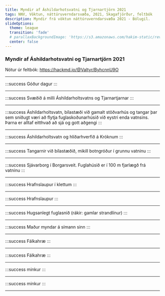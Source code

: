 ```yaml
---
title: Myndir af Áshildarhotsvatni og Tjarnartjörn 2021
tags: NNV, Vöktun, náttúruverndarsvæða, 2021, Skagafjörður, feltbók
description: Myndir frá vöktun náttúruverndarsvæða 2021 - Bólugil.
slideOptions:
  theme: league
  transition: 'fade'
  # parallaxBackgroundImage: 'https://s3.amazonaws.com/hakim-static/reveal-js/reveal-parallax-1.jpg'
  center: false
---
```


### Myndir af Áshildarhotsvatni og Tjarnartjörn 2021

<!-- Put the link to this slide here so people can follow -->
Nótur úr feltbók: https://hackmd.io/@Valtyr/ByhcnnU9O

---

<!-- .slide: data-background="https://raw.githubusercontent.com/harkanatta/ashildarholtsvatn/main/minnimyndir/IMG_3042.JPEG"data-background-size="contain" -->
<span>

:::success
Góður dagur
:::
<!-- .element: class="fragment" data-fragment-index="1" --></span>

---


<!-- .slide: data-background="https://raw.githubusercontent.com/harkanatta/ashildarholtsvatn/main/minnimyndir/DJI_0005.JPEG"data-background-size="contain" -->
<span>

:::success
Svæðið á milli Áshildarholtsvatns og Tjarnartjarnar
:::
<!-- .element: class="fragment" data-fragment-index="1" --></span>

---

<!-- .slide: data-background="https://raw.githubusercontent.com/harkanatta/ashildarholtsvatn/main/minnimyndir/DJI_0009.JPEG"data-background-size="contain" -->
<span>

:::success
Áshildarholtsvatn, bílastæði við gamalt stöðvarhús og tangar þar sem sniðugt væri að flytja fuglaskoðunarhúsið við eystri enda vatnsins. Þarna er alltaf eitthvað að sjá og gott aðgengi
:::
<!-- .element: class="fragment" data-fragment-index="1" --></span>

---

<!-- .slide: data-background="https://raw.githubusercontent.com/harkanatta/ashildarholtsvatn/main/minnimyndir/DJI_0011.JPEG"data-background-size="contain" -->
<span>

:::success
Áshildarholtsvatn og hlíðarhverfið á Króknum
:::
<!-- .element: class="fragment" data-fragment-index="1" --></span>

---

<!-- .slide: data-background="https://raw.githubusercontent.com/harkanatta/ashildarholtsvatn/main/minnimyndir/DJI_0020.JPEG"data-background-size="contain" -->
<span>

:::success
Tangarnir við bílastæðið, mikill botngróður í grunnu vatninu
:::
<!-- .element: class="fragment" data-fragment-index="1" --></span>

---

<!-- .slide: data-background="https://raw.githubusercontent.com/harkanatta/ashildarholtsvatn/main/minnimyndir/DJI_0026.JPEG"data-background-size="contain" -->
<span>

:::success
Sjávarborg í Borgarsveit. Fuglahúsið er í 100 m fjarlægð frá vatninu
:::
<!-- .element: class="fragment" data-fragment-index="1" --></span>

---

<!-- .slide: data-background="https://raw.githubusercontent.com/harkanatta/ashildarholtsvatn/main/minnimyndir/DJI_0029.JPEG"data-background-size="contain" -->
<span>

:::success
Hrafnslaupur í klettum
:::
<!-- .element: class="fragment" data-fragment-index="1" --></span>

---

<!-- .slide: data-background="https://raw.githubusercontent.com/harkanatta/ashildarholtsvatn/main/minnimyndir/IMG_3032.JPEG"data-background-size="contain" -->
<span>

:::success
Hrafnslaupur
:::
<!-- .element: class="fragment" data-fragment-index="1" --></span>
---

<!-- .slide: data-background="https://raw.githubusercontent.com/harkanatta/ashildarholtsvatn/main/minnimyndir/DJI_0032.JPEG"data-background-size="contain" -->
<span>

:::success
Hugsanlegt fuglasnið (rákir: gamlar strandlínur)
:::
<!-- .element: class="fragment" data-fragment-index="1" --></span>

---

<!-- .slide: data-background="https://raw.githubusercontent.com/harkanatta/ashildarholtsvatn/main/minnimyndir/IMG_3024.JPEG"data-background-size="contain" -->
<span>

:::success
Maður myndar á símann sinn
:::
<!-- .element: class="fragment" data-fragment-index="1" --></span>

---

<!-- .slide: data-background="https://raw.githubusercontent.com/harkanatta/ashildarholtsvatn/main/minnimyndir/IMG_3027.JPEG"data-background-size="contain" -->
<span>

:::success
Fálkahræ
:::
<!-- .element: class="fragment" data-fragment-index="1" --></span>

---

<!-- .slide: data-background="https://raw.githubusercontent.com/harkanatta/ashildarholtsvatn/main/minnimyndir/IMG_3030.JPEG"data-background-size="contain" -->
<span>

:::success
Fálkahræ
:::
<!-- .element: class="fragment" data-fragment-index="1" --></span>


---

<!-- .slide: data-background="https://raw.githubusercontent.com/harkanatta/ashildarholtsvatn/main/minnimyndir/IMG_3037.JPEG"data-background-size="contain" -->
<span>

:::success
minkur
:::
<!-- .element: class="fragment" data-fragment-index="1" --></span>

---

<!-- .slide: data-background="https://raw.githubusercontent.com/harkanatta/ashildarholtsvatn/main/minnimyndir/DJI_0017.JPEG"data-background-size="contain" -->
<span>

:::success
minkur
:::
<!-- .element: class="fragment" data-fragment-index="1" --></span>

---
